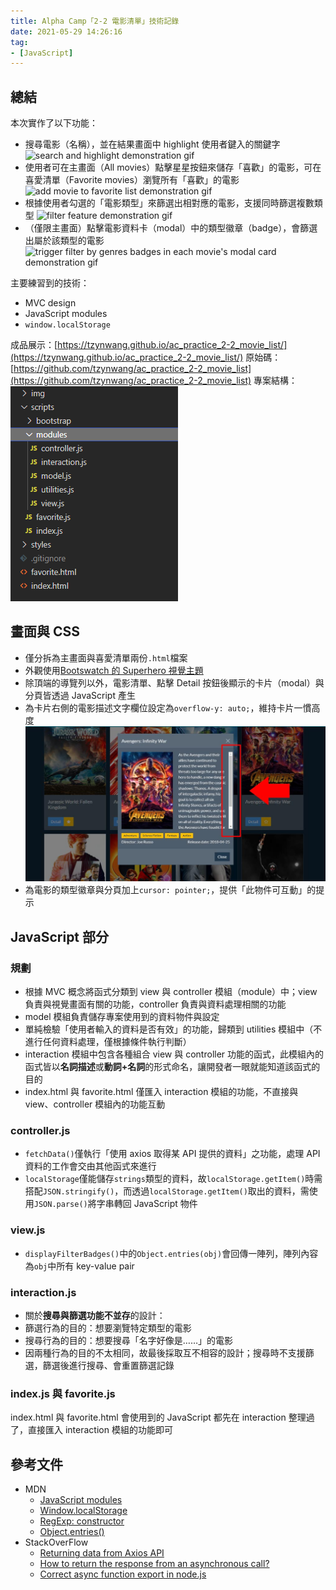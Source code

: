 ```yaml
---
title: Alpha Camp「2-2 電影清單」技術記錄
date: 2021-05-29 14:26:16
tag:
- [JavaScript]
---
```


## 總結

本次實作了以下功能：

- 搜尋電影（名稱），並在結果畫面中 highlight 使用者鍵入的關鍵字
  ![search and highlight demonstration gif](/2021/2-2-movie-list-note/searchAndHighlight.gif)
- 使用者可在主畫面（All movies）點擊星星按鈕來儲存「喜歡」的電影，可在喜愛清單（Favorite movies）瀏覽所有「喜歡」的電影
  ![add movie to favorite list demonstration gif](/2021/2-2-movie-list-note/favorite.gif)
- 根據使用者勾選的「電影類型」來篩選出相對應的電影，支援同時篩選複數類型
  ![filter feature demonstration gif](/2021/2-2-movie-list-note/filter.gif)
- （僅限主畫面）點擊電影資料卡（modal）中的類型徽章（badge），會篩選出屬於該類型的電影
  ![trigger filter by genres badges in each movie's modal card demonstration gif](/2021/2-2-movie-list-note/filterByModalBadges.gif)

主要練習到的技術：

- MVC design
- JavaScript modules
- `window.localStorage`

成品展示：[https://tzynwang.github.io/ac_practice_2-2_movie_list/](https://tzynwang.github.io/ac_practice_2-2_movie_list/)
原始碼：[https://github.com/tzynwang/ac_practice_2-2_movie_list](https://github.com/tzynwang/ac_practice_2-2_movie_list)
專案結構：
![folder structure](/2021/2-2-movie-list-note/folderStructure.png)

## 畫面與 CSS

- 僅分拆為主畫面與喜愛清單兩份`.html`檔案
- 外觀使用[Bootswatch 的 Superhero 視覺主題](https://bootswatch.com/)
- 除頂端的導覽列以外，電影清單、點擊 Detail 按鈕後顯示的卡片（modal）與分頁皆透過 JavaScript 產生
- 為卡片右側的電影描述文字欄位設定為`overflow-y: auto;`，維持卡片一慣高度
  ![set movie description column overflow-y attribute as auto](/2021/2-2-movie-list-note/movieDescriptionOverflowY.jpg)
- 為電影的類型徽章與分頁加上`cursor: pointer;`，提供「此物件可互動」的提示

## JavaScript 部分

### 規劃

- 根據 MVC 概念將函式分類到 view 與 controller 模組（module）中；view 負責與視覺畫面有關的功能，controller 負責與資料處理相關的功能
- model 模組負責儲存專案使用到的資料物件與設定
- 單純檢驗「使用者輸入的資料是否有效」的功能，歸類到 utilities 模組中（不進行任何資料處理，僅根據條件執行判斷）
- interaction 模組中包含各種組合 view 與 controller 功能的函式，此模組內的函式皆以**名詞描述**或**動詞+名詞**的形式命名，讓開發者一眼就能知道該函式的目的
- index.html 與 favorite.html 僅匯入 interaction 模組的功能，不直接與 view、controller 模組內的功能互動

### controller.js

<script src="https://gist.github.com/tzynwang/fcda3bff6d518e9b1c3982fa7c7268d4.js"></script>

- `fetchData()`僅執行「使用 axios 取得某 API 提供的資料」之功能，處理 API 資料的工作會交由其他函式來進行
- `localStorage`僅能儲存`strings`類型的資料，故`localStorage.getItem()`時需搭配`JSON.stringify()`，而透過`localStorage.getItem()`取出的資料，需使用`JSON.parse()`將字串轉回 JavaScript 物件

### view.js

<script src="https://gist.github.com/tzynwang/0cd46b3f99b83824a40c23cdc9718ee4.js"></script>

- `displayFilterBadges()`中的`Object.entries(obj)`會回傳一陣列，陣列內容為`obj`中所有 key-value pair

### interaction.js

<script src="https://gist.github.com/tzynwang/c0c60c0caca7a5d18ed9cf305c0b38c0.js"></script>

- 關於**搜尋與篩選功能不並存**的設計：
- 篩選行為的目的：想要瀏覽特定類型的電影
- 搜尋行為的目的：想要搜尋「名字好像是……」的電影
- 因兩種行為的目的不太相同，故最後採取互不相容的設計；搜尋時不支援篩選，篩選後進行搜尋、會重置篩選記錄

### index.js 與 favorite.js

index.html 與 favorite.html 會使用到的 JavaScript 都先在 interaction 整理過了，直接匯入 interaction 模組的功能即可

<script src="https://gist.github.com/tzynwang/eb19d1d54ca8cea325e8fdabc15954f9.js"></script>

<script src="https://gist.github.com/tzynwang/1d7a65f5888e64ba8de2dcc4c4dfd68c.js"></script>

## 參考文件

- MDN
  - [JavaScript modules](https://developer.mozilla.org/en-US/docs/Web/JavaScript/Guide/Modules)
  - [Window.localStorage](https://developer.mozilla.org/en-US/docs/Web/API/Window/localStorage)
  - [RegExp: constructor](https://developer.mozilla.org/en-US/docs/Web/JavaScript/Reference/Global_Objects/RegExp#description)
  - [Object.entries()](https://developer.mozilla.org/en-US/docs/Web/JavaScript/Reference/Global_Objects/Object/entries)
- StackOverFlow
  - [Returning data from Axios API](https://stackoverflow.com/questions/48980380/returning-data-from-axios-api)
  - [How to return the response from an asynchronous call?](https://stackoverflow.com/questions/14220321/how-to-return-the-response-from-an-asynchronous-call)
  - [Correct async function export in node.js](https://stackoverflow.com/questions/46715484/correct-async-function-export-in-node-js)
